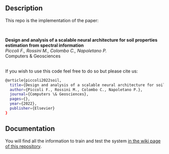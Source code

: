 ## Description

This repo is the implementation of the paper:

<br>

**Design and analysis of a scalable neural architecture for soil properties estimation from spectral information**
<br>
*Piccoli F., Rossini M., Colombo C., Napoletano P.*
<br>
Computers & Geosciences
<br>
<br>


If you wish to use this code feel free to do so but please cite us:

```bash
@article{piccoli2022soil,
  title={Design and analysis of a scalable neural architecture for soil properties estimation from spectral information},
  author={Piccoli F., Rossini M., Colombo C., Napoletano P.},
  journal={Computers \& Geosciences},
  pages={},
  year={2022},
  publisher={Elsevier}
}
```


## Documentation
You will find all the information to train and test the system [in the wiki page of this repository](https://github.com/dros1986/scalable-cnn-for-soil-properties-estimation/wiki).
